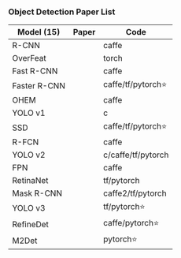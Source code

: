 

### Object Detection Paper List



| Model (15)   | Paper | Code               |
| ------------ | ----- | ------------------ |
| R-CNN        |       | caffe              |
| OverFeat     |       | torch              |
| Fast R-CNN   |       | caffe              |
| Faster R-CNN |       | caffe/tf/pytorch⭐️  |
| OHEM         |       | caffe              |
| YOLO v1      |       | c                  |
| SSD          |       | caffe/tf/pytorch⭐️  |
| R-FCN        |       | caffe              |
| YOLO v2      |       | c/caffe/tf/pytorch |
| FPN          |       | caffe              |
| RetinaNet    |       | tf/pytorch         |
| Mask R-CNN   |       | caffe2/tf/pytorch  |
| YOLO v3      |       | tf/pytorch⭐️        |
| RefineDet    |       | caffe/pytorch⭐️     |
| M2Det        |       | pytorch⭐️           |

